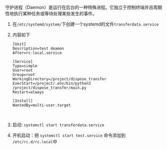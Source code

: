 守护进程（Daemon）是运行在后台的一种特殊进程。它独立于控制终端并且周期性地执行某种任务或等待处理某些发生的事件。

1. 在`/etc/systemd/system/`下创建一个systemd的文件`transferdata.service`

2. 内容如下

   ```
   [Unit]
   Description=test deamon
   After=rc-local.service

   [Service]
   Type=simple
   User=root
   Group=root
   WorkingDirectory=/project/dispose_transfer
   ExecStart=/project/.env/bin/python3 /project/dispose_transfer/main.py
   Restart=always

   [Install]
   WantedBy=multi-user.target
   ```

   ​

3. 启动: `systemctl start transferdata.service`

4. 开机启动：把 `systemctl start test.service` 命令添加到 `/etc/rc.d/rc.local`中